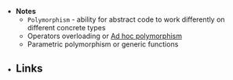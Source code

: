- **Notes**
	- `Polymorphism` - ability for abstract code to work differently on different concrete types
	- Operators overloading or [Ad hoc polymorphism](https://en.m.wikipedia.org/wiki/Ad_hoc_polymorphism)
	- Parametric polymorphism or generic functions
- **Links**
	- 
